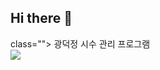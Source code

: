 ## Hi there 👋

<div> class=""> 광덕정 시수 관리 프로그램 </div>


<img src="https://capsule-render.vercel.app/api?type=모양&color=색상코드&height=높이&section=header&text=텍스트&fontSize=텍스트크기" />
